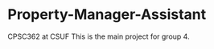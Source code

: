Property-Manager-Assistant
==========================
CPSC362 at CSUF
This is the main project for group 4.

